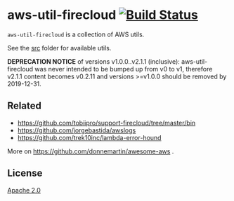 # aws-util-firecloud [![Build Status][2]][1]

`aws-util-firecloud` is a collection of AWS utils.

See the [src](src) folder for available utils.

**DEPRECATION NOTICE** of versions v1.0.0..v2.1.1 (inclusive):
aws-util-firecloud was never intended to be bumped up from v0 to v1, therefore v2.1.1 content
becomes v0.2.11 and versions >=v1.0.0 should be removed by 2019-12-31.


## Related

* https://github.com/tobiipro/support-firecloud/tree/master/bin
* https://github.com/jorgebastida/awslogs
* https://github.com/trek10inc/lambda-error-hound

More on https://github.com/donnemartin/awesome-aws .


## License

[Apache 2.0](LICENSE)


  [1]: https://travis-ci.com/tobiipro/aws-util-firecloud
  [2]: https://travis-ci.com/tobiipro/aws-util-firecloud.svg?branch=master
